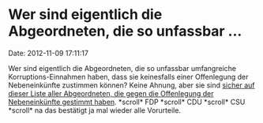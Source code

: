 Wer sind eigentlich die Abgeordneten, die so unfassbar \...
===========================================================

Date: 2012-11-09 17:11:17

Wer sind eigentlich die Abgeordneten, die so unfassbar umfangreiche
Korruptions-Einnahmen haben, dass sie keinesfalls einer Offenlegung der
Nebeneinkünfte zustimmen können? Keine Ahnung, aber sie sind [sicher auf
dieser Liste aller Abgeordneten, die gegen die Offenlegung der
Nebeneinkünfte gestimmt
haben](http://www.abgeordnetenwatch.de/offenlegung_von_nebeneinkuenften_auf_euro_und_cent-605-472---abstimmungsverhalten-abst_nein.html).
\*scroll\* FDP \*scroll\* CDU \*scroll\* CSU \*scroll\* na das bestätigt
ja mal wieder alle Vorurteile.
